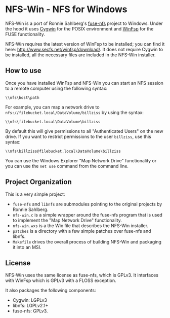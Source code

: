 # NFS-Win - NFS for Windows

NFS-Win is a port of Ronnie Sahlberg's [fuse-nfs](https://github.com/sahlberg/fuse-nfs) project to Windows. Under the hood it uses [Cygwin](https://cygwin.com) for the POSIX environment and [WinFsp](https://github.com/billziss-gh/winfsp) for the FUSE functionality.

NFS-Win requires the latest version of WinFsp to be installed; you can find it here: http://www.secfs.net/winfsp/download/. It does not require Cygwin to be installed, all the necessary files are included in the NFS-Win installer.

## How to use

Once you have installed WinFsp and NFS-Win you can start an NFS session to a remote computer using the following syntax:

    \\nfs\host\path

For example, you can map a network drive to `nfs://filebucket.local/DataVolume/billziss` by using the syntax:

    \\nfs\filebucket.local\DataVolume\billziss

By default this will give permissions to all "Authenticated Users" on the new drive. If you want to restrict permissions to the user `billziss`, use this syntax:

    \\nfs\billziss@filebucket.local\DataVolume\billziss

You can use the Windows Explorer "Map Network Drive" functionality or you can use the `net use` command from the command line.

## Project Organization

This is a very simple project:

- `fuse-nfs` and `libnfs` are submodules pointing to the original projects by Ronnie Sahlberg.
- `nfs-win.c` is a simple wrapper around the fuse-nfs program that is used to implement the "Map Network Drive" functionality.
- `nfs-win.wxs` is a the Wix file that describes the NFS-Win installer.
- `patches` is a directory with a few simple patches over fuse-nfs and libnfs.
- `Makefile` drives the overall process of building NFS-Win and packaging it into an MSI.

## License

NFS-Win uses the same license as fuse-nfs, which is GPLv3. It interfaces with WinFsp which is GPLv3 with a FLOSS exception.

It also packages the following components:

- Cygwin: LGPLv3
- libnfs: LGPLv2.1+
- fuse-nfs: GPLv3.
